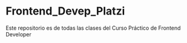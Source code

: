 # Frontend_Devep_Platzi
Este repositorio es de todas las clases del Curso Práctico de Frontend Developer
